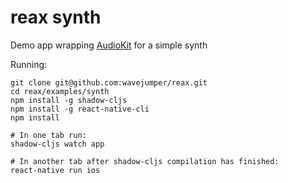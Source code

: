 # reax synth 

Demo app wrapping [AudioKit](https://github.com/AudioKit/AudioKit) for a simple synth

Running:

```
git clone git@github.com:wavejumper/reax.git
cd reax/examples/synth
npm install -g shadow-cljs
npm install -g react-native-cli
npm install

# In one tab run:
shadow-cljs watch app

# In another tab after shadow-cljs compilation has finished:
react-native run ios
```

